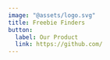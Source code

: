 ```yaml
---
image: "@assets/logo.svg"
title: Freebie Finders
button:
  label: Our Product
  link: https://github.com/
---
```

